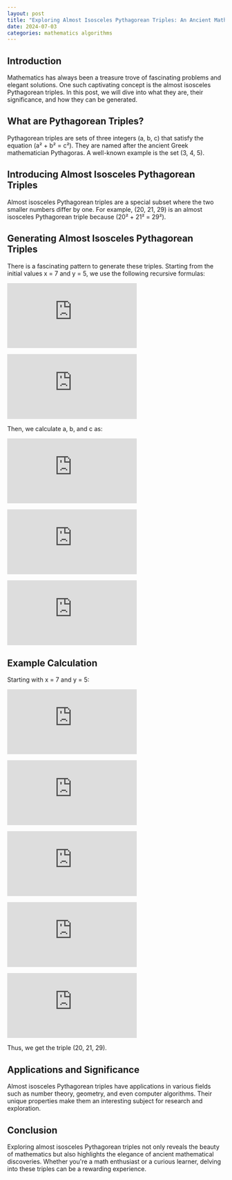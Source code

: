 ```yaml
---
layout: post
title: "Exploring Almost Isosceles Pythagorean Triples: An Ancient Mathematical Marvel"
date: 2024-07-03
categories: mathematics algorithms
---
```


## Introduction
Mathematics has always been a treasure trove of fascinating problems and elegant solutions. One such captivating concept is the almost isosceles Pythagorean triples. In this post, we will dive into what they are, their significance, and how they can be generated.

## What are Pythagorean Triples?
Pythagorean triples are sets of three integers (a, b, c) that satisfy the equation (a² + b² = c²). They are named after the ancient Greek mathematician Pythagoras. A well-known example is the set (3, 4, 5).

## Introducing Almost Isosceles Pythagorean Triples
Almost isosceles Pythagorean triples are a special subset where the two smaller numbers differ by one. For example, (20, 21, 29) is an almost isosceles Pythagorean triple because (20² + 21² = 29²).

## Generating Almost Isosceles Pythagorean Triples
There is a fascinating pattern to generate these triples. Starting from the initial values x = 7 and y = 5, we use the following recursive formulas:

![Formula 1](https://latex.codecogs.com/svg.latex?x%27%20%3D%203x%20%2B%204y)

![Formula 2](https://latex.codecogs.com/svg.latex?y%27%20%3D%202x%20%2B%203y)

Then, we calculate a, b, and c as:

![Calculation of a](https://latex.codecogs.com/svg.latex?a%20%3D%20%5Cfrac%7Bx%20-%201%7D%7B2%7D)

![Calculation of b](https://latex.codecogs.com/svg.latex?b%20%3D%20a%20%2B%201)

![Calculation of c](https://latex.codecogs.com/svg.latex?c%20%3D%20y)

## Example Calculation
Starting with x = 7 and y = 5:

![Formula 1](https://latex.codecogs.com/svg.latex?x%27%20%3D%203%287%29%20%2B%204%285%29%20%3D%2021%20%2B%2020%20%3D%2041)

![Formula 2](https://latex.codecogs.com/svg.latex?y%27%20%3D%202%287%29%20%2B%203%285%29%20%3D%2014%20%2B%2015%20%3D%2029)

![Calculation of a](https://latex.codecogs.com/svg.latex?a%20%3D%20%5Cfrac%7B41%20-%201%7D%7B2%7D%20%3D%2020)

![Calculation of b](https://latex.codecogs.com/svg.latex?b%20%3D%2020%20%2B%201%20%3D%2021)

![Calculation of c](https://latex.codecogs.com/svg.latex?c%20%3D%2029)

Thus, we get the triple (20, 21, 29).

## Applications and Significance
Almost isosceles Pythagorean triples have applications in various fields such as number theory, geometry, and even computer algorithms. Their unique properties make them an interesting subject for research and exploration.

## Conclusion
Exploring almost isosceles Pythagorean triples not only reveals the beauty of mathematics but also highlights the elegance of ancient mathematical discoveries. Whether you're a math enthusiast or a curious learner, delving into these triples can be a rewarding experience.